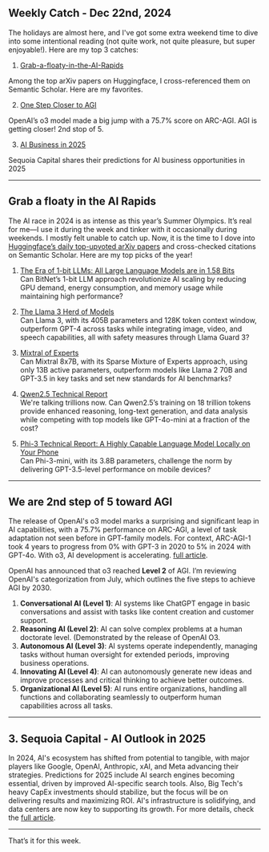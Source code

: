 ## Weekly Catch - Dec 22nd, 2024

The holidays are almost here, and I've got some extra weekend time to dive into some intentional reading (not quite work, not quite pleasure, but super enjoyable!). Here are my top 3 catches:

1. [Grab-a-floaty-in-the-AI-Rapids](#grab-a-floaty-in-the-ai-rapids)

Among the top arXiv papers on Huggingface, I cross-referenced them on Semantic Scholar. Here are my favorites.

2. [One Step Closer to AGI](#grab-a-floaty-in-the-ai-rapids)

OpenAI’s o3 model made a big jump with a 75.7% score on ARC-AGI. AGI is getting closer! 2nd stop of 5.

3. [AI Business in 2025](#grab-a-floaty-in-the-ai-rapids)

Sequoia Capital shares their predictions for AI business opportunities in 2025

---

## Grab a floaty in the AI Rapids

The AI race in 2024 is as intense as this year’s Summer Olympics. It’s real for me—I use it during the week and tinker with it occasionally during weekends. I mostly felt unable to catch up. Now, it is the time to  I dove into [Huggingface’s daily top-upvoted arXiv papers](https://huggingface.co/Papers) and cross-checked citations on Semantic Scholar. Here are my top picks of the year!

1. [The Era of 1-bit LLMs: All Large Language Models are in 1.58 Bits](https://arxiv.org/abs/2402.17764)  
Can BitNet’s 1-bit LLM approach revolutionize AI scaling by reducing GPU demand, energy consumption, and memory usage while maintaining high performance?

2. [The Llama 3 Herd of Models](https://arxiv.org/abs/2407.21783)  
Can Llama 3, with its 405B parameters and 128K token context window, outperform GPT-4 across tasks while integrating image, video, and speech capabilities, all with safety measures through Llama Guard 3?

3. [Mixtral of Experts](https://arxiv.org/abs/2401.04088)  
 Can Mixtral 8x7B, with its Sparse Mixture of Experts approach, using only 13B active parameters, outperform models like Llama 2 70B and GPT-3.5 in key tasks and set new standards for AI benchmarks?

4. [Qwen2.5 Technical Report](https://arxiv.org/abs/2412.15115)  
We're talking trillions now. Can Qwen2.5’s training on 18 trillion tokens provide enhanced reasoning, long-text generation, and data analysis while competing with top models like GPT-4o-mini at a fraction of the cost?

5. [Phi-3 Technical Report: A Highly Capable Language Model Locally on Your Phone](https://arxiv.org/abs/2404.14219)  
Can Phi-3-mini, with its 3.8B parameters, challenge the norm by delivering GPT-3.5-level performance on mobile devices?


---

## We are 2nd step of 5 toward AGI

The release of OpenAI's o3 model marks a surprising and significant leap in AI capabilities, with a 75.7% performance on ARC-AGI, a level of task adaptation not seen before in GPT-family models. For context, ARC-AGI-1 took 4 years to progress from 0% with GPT-3 in 2020 to 5% in 2024 with GPT-4o. With o3, AI development is accelerating. [full article](https://arcprize.org/blog/oai-o3-pub-breakthrough).

OpenAI has announced that o3 reached **Level 2** of AGI. I’m reviewing OpenAI's categorization from July, which outlines the five steps to achieve AGI by 2030. 

1. **Conversational AI (Level 1)**: AI systems like ChatGPT engage in basic conversations and assist with tasks like content creation and customer support.
2. **Reasoning AI (Level 2)**: AI can solve complex problems at a human doctorate level. (Demonstrated by the release of OpenAI O3.
3. **Autonomous AI (Level 3)**: AI systems operate independently, managing tasks without human oversight for extended periods, improving business operations.
4. **Innovating AI (Level 4)**: AI can autonomously generate new ideas and improve processes and critical thinking to achieve better outcomes.
5. **Organizational AI (Level 5)**: AI runs entire organizations, handling all functions and collaborating seamlessly to outperform human capabilities across all tasks.

---

## 3. Sequoia Capital - AI Outlook in 2025

In 2024, AI's ecosystem has shifted from potential to tangible, with major players like Google, OpenAI, Anthropic, xAI, and Meta advancing their strategies. Predictions for 2025 include AI search engines becoming essential, driven by improved AI-specific search tools. Also, Big Tech's heavy CapEx investments should stabilize, but the focus will be on delivering results and maximizing ROI. AI's infrastructure is solidifying, and data centers are now key to supporting its growth. For more details, check the [full article](https://arcprize.org/blog/oai-o3-pub-breakthrough).

---

That’s it for this week. 

